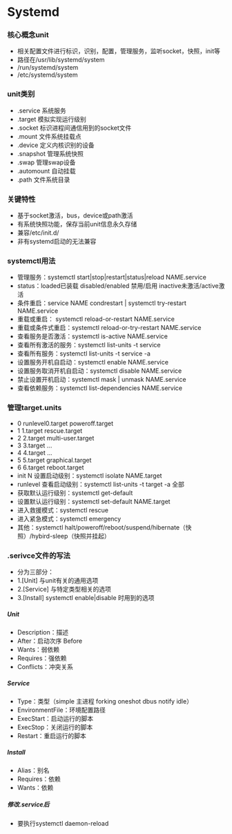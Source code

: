 # Systemd

### 核心概念unit

- 相关配置文件进行标识，识别，配置，管理服务，监听socket，快照，init等
- 路径在/usr/lib/systemd/system
- /run/systemd/system
- /etc/systemd/system

### unit类别

- .service 系统服务
- .target 模拟实现运行级别
- .socket 标识进程间通信用到的socket文件
- .mount 文件系统挂载点
- .device 定义内核识别的设备
- .snapshot 管理系统快照
- .swap 管理swap设备
- .automount 自动挂载
- .path 文件系统目录

### 关键特性

- 基于socket激活，bus，device或path激活
- 有系统快照功能，保存当前unit信息永久存储
- 兼容/etc/init.d/
- 非有systemd启动的无法兼容

### systemctl用法

- 管理服务：systemctl start|stop|restart|status|reload NAME.service
- status：loaded已装载 disabled/enabled 禁用/启用 inactive未激活/active激活
- 条件重启：service NAME condrestart | systemctl try-restart NAME.service
- 重载或重启： systemctl reload-or-restart NAME.service
- 重载或条件式重启：systemctl reload-or-try-restart NAME.service
- 查看服务是否激活：systemctl is-active NAME.service
- 查看所有激活的服务：systemctl list-units -t service 
- 查看所有服务：systemctl list-units -t service -a
- 设置服务开机自启动：systemctl enable NAME.service
- 设置服务取消开机自启动：systemctl disable NAME.service
- 禁止设置开机启动：systemctl mask | unmask NAME.service
- 查看依赖服务：systemctl list-dependencies NAME.service

### 管理target.units

- 0 runlevel0.target poweroff.target
- 1              1.target rescue.target
- 2              2.target multi-user.target
- 3              3.target ...
- 4              4.target ...
- 5              5.target graphical.target
- 6              6.target reboot.target
- init N 设置启动级别：systemctl isolate NAME.target
- runlevel 查看启动级别：systemctl list-units -t target -a 全部
- 获取默认运行级别：systemctl get-default
- 设置默认运行级别：systemctl set-default NAME.target
- 进入救援模式：systemctl rescue
- 进入紧急模式：systemctl emergency
- 其他：systemctl halt/poweroff/reboot/suspend/hibernate（快照）/hybird-sleep（快照并挂起）

### .serivce文件的写法

- 分为三部分：
- 1.[Unit] 与unit有关的通用选项
- 2.[Service] 与特定类型相关的选项
- 3.[Install] systemctl enable|disable 时用到的选项

##### Unit

- Description：描述
- After：启动次序 Before
- Wants：弱依赖
- Requires：强依赖
- Conflicts：冲突关系

##### Service

- Type：类型（simple 主进程 forking oneshot dbus notify idle）
- EnvironmentFile：环境配置路径
- ExecStart：启动运行的脚本
- ExecStop：关闭运行的脚本
- Restart：重启运行的脚本

##### Install

- Alias：别名
- Requires：依赖
- Wants：依赖

##### 修改.service后

- 要执行systemctl daemon-reload

